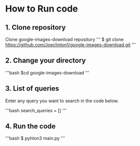 # How to Run code
## 1. Clone repository
Clone google-images-download repository
'''
$ git clone https://github.com/Joeclinton1/google-images-download.git
'''

## 2. Change your directory

'''bash
$cd google-images-download
'''

## 3. List of queries
Enter any query you want to search in the code below.

'''bash
search_queries = []
'''

## 4. Run the code

'''bash
$ pyhton3 main.py
'''
